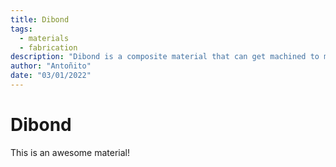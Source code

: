 ```yaml
---
title: Dibond
tags:
  - materials
  - fabrication
description: "Dibond is a composite material that can get machined to make quite nice designs"
author: "Antoñito"
date: "03/01/2022"
---
```


# Dibond

This is an awesome material!